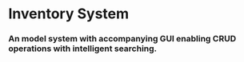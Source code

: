 # Inventory System
### An model system with accompanying GUI enabling CRUD operations with intelligent searching.
